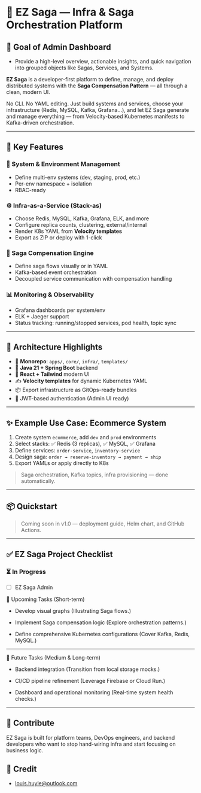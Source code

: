 # 🧩 EZ Saga — Infra & Saga Orchestration Platform

## 🧠 Goal of Admin Dashboard

- Provide a high-level overview, actionable insights, and quick navigation into grouped objects like Sagas, Services, and Systems.

**EZ Saga** is a developer-first platform to define, manage, and deploy distributed systems with the **Saga Compensation Pattern** — all through a clean, modern UI.

No CLI. No YAML editing. Just build systems and services, choose your infrastructure (Redis, MySQL, Kafka, Grafana...), and let EZ Saga generate and manage everything — from Velocity-based Kubernetes manifests to Kafka-driven orchestration.

---

## 🚀 Key Features

### 🔧 System & Environment Management
- Define multi-env systems (dev, staging, prod, etc.)
- Per-env namespace + isolation
- RBAC-ready

### ⚙️ Infra-as-a-Service (Stack-as)
- Choose Redis, MySQL, Kafka, Grafana, ELK, and more
- Configure replica counts, clustering, external/internal
- Render K8s YAML from **Velocity templates**
- Export as ZIP or deploy with 1-click

### 🔄 Saga Compensation Engine
- Define saga flows visually or in YAML
- Kafka-based event orchestration
- Decoupled service communication with compensation handling

### 📊 Monitoring & Observability
- Grafana dashboards per system/env
- ELK + Jaeger support
- Status tracking: running/stopped services, pod health, topic sync

---

## 🧠 Architecture Highlights

- 🧱 **Monorepo**: `apps/`, `core/`, `infra/`, `templates/`
- 🎯 **Java 21 + Spring Boot** backend
- 🎨 **React + Tailwind** modern UI
- ✍️ **Velocity templates** for dynamic Kubernetes YAML
- 📦 Export infrastructure as GitOps-ready bundles
- 🔐 JWT-based authentication (Admin UI ready)

---

## ✨ Example Use Case: Ecommerce System

1. Create system `ecommerce`, add `dev` and `prod` environments
2. Select stacks: ✅ Redis (3 replicas), ✅ MySQL, ✅ Grafana
3. Define services: `order-service`, `inventory-service`
4. Design saga: `order → reserve-inventory → payment → ship`
5. Export YAMLs or apply directly to K8s

> Saga orchestration, Kafka topics, infra provisioning — done automatically.

---

## 📦 Quickstart

> Coming soon in v1.0 — deployment guide, Helm chart, and GitHub Actions.

---

## ✅ EZ Saga Project Checklist

### ⏳ In Progress
- [ ] EZ Saga Admin

📅 Upcoming Tasks (Short-term)

- Develop visual graphs
(Illustrating Saga flows.)

- Implement Saga compensation logic
(Explore orchestration patterns.)

- Define comprehensive Kubernetes configurations
(Cover Kafka, Redis, MySQL.)

-----------------------------------
🚀 Future Tasks (Medium & Long-term)
- Backend integration
(Transition from local storage mocks.)

- CI/CD pipeline refinement
(Leverage Firebase or Cloud Run.)

- Dashboard and operational monitoring
(Real-time system health checks.)


---

## 🤝 Contribute

EZ Saga is built for platform teams, DevOps engineers, and backend developers who want to stop hand-wiring infra and start focusing on business logic.


## 💖 Credit

- louis.huyle@outlook.com